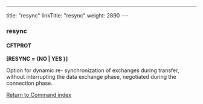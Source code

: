 ---
title: "resync"
linkTitle: "resync"
weight: 2890
--- <span id="resync"></span>

### resync

#### CFTPROT

****[RESYNC = {NO
&#124; YES }]****

Option for dynamic re- synchronization of exchanges during transfer,
without interrupting the data exchange phase, negotiated during the connection
phase.

[Return to Command index](../../)
